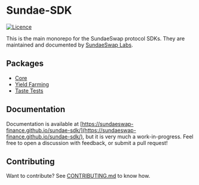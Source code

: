 # Sundae-SDK

[![Licence](https://img.shields.io/github/license/SundaeSwap-finance/sundae-sdk)](https://github.com/SundaeSwap-finance/sundae-sdk/blob/main/LICENSE)

This is the main monorepo for the SundaeSwap protocol SDKs. They are maintained and documented by [SundaeSwap Labs](https://sundae.fi).

## Packages

- [Core](./packages/core/)
- [Yield Farming](./packages/yield-farming/)
- [Taste Tests](./packages/taste-test/)

## Documentation

Documentation is available at [https://sundaeswap-finance.github.io/sundae-sdk/](https://sundaeswap-finance.github.io/sundae-sdk/), but it is very much a work-in-progress. Feel free to open a discussion with feedback, or submit a pull request!

## Contributing

Want to contribute? See [CONTRIBUTING.md](CONTRIBUTING.md) to know how.
